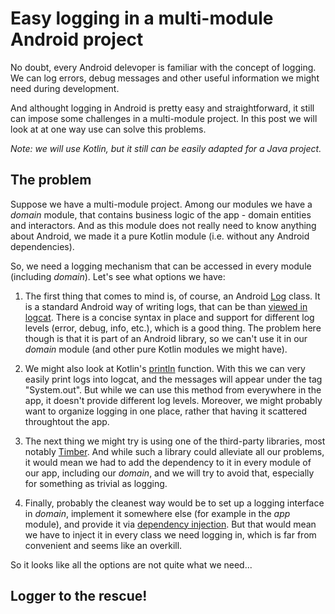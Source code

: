 # Easy logging in a multi-module Android project

No doubt, every Android delevoper is familiar with the concept of logging. We can log errors, debug messages and other useful information we might need during development. 

And althought logging in Android is pretty easy and straightforward, it still can impose some challenges in a multi-module project. In this post we will look at at one way use can solve this problems.

_Note: we will use Kotlin, but it still can be easily adapted for a Java project._

## The problem

Suppose we have a multi-module project. Among our modules we have a _domain_ module, that contains business logic of the app - domain entities and interactors. And as this module does not really need to know anything about Android, we made it a pure Kotlin module (i.e. without any Android dependencies).

So, we need a logging mechanism that can be accessed in every module (including _domain_).
Let's see what options we have:

1) The first thing that comes to mind is, of course, an Android [Log](https://developer.android.com/reference/android/util/Log) class. It is a standard Android way of writing logs, that can be than [viewed in logcat](https://developer.android.com/studio/debug/am-logcat). There is a concise syntax in place and support for different log levels (error, debug, info, etc.), which is a good thing. The problem here though is that it is part of an Android library, so we can't use it in our _domain_ module (and other pure Kotlin modules we might have).

2) We might also look at Kotlin's [println](https://kotlinlang.org/api/latest/jvm/stdlib/kotlin.io/println.html) function. With this we can very easily print logs into logcat, and the messages will appear under the tag "System.out". But while we can use this method from everywhere in the app, it doesn't provide different log levels. Moreover, we might probably want to organize logging in one place, rather that having it scattered throughtout the app.

3) The next thing we might try is using one of the third-party libraries, most notably [Timber](https://github.com/JakeWharton/timber). And while such a library could alleviate all our problems, it would mean we had to add the dependency to it in every module of our app, including our _domain_, and we will try to avoid that, especially for something as trivial as logging.

4) Finally, probably the cleanest way would be to set up a logging interface in _domain_, implement it somewhere else (for example in the _app_ module), and provide it via [dependency injection](https://developer.android.com/training/dependency-injection). But that would mean we have to inject it in every class we need logging in, which is far from convenient and seems like an overkill.

So it looks like all the options are not quite what we need...

## Logger to the rescue!



 
 
